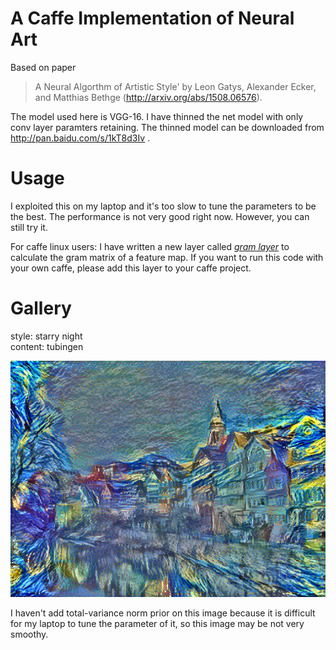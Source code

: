 A Caffe Implementation of Neural Art
============

Based on paper
> A Neural Algorthm of Artistic Style' by Leon Gatys, Alexander Ecker, and Matthias Bethge (http://arxiv.org/abs/1508.06576).

The model used here is VGG-16. I have thinned the net model with only conv layer paramters retaining. The thinned model can 
be downloaded from http://pan.baidu.com/s/1kT8d3Iv .

Usage
===========
I exploited this on my laptop and it's too slow to tune the parameters to be the best. The performance is not very good right now. However, you can still try it.

For caffe linux users: I have written a new layer called [*gram layer*](https://github.com/happynear/caffe-windows/blob/master/src/caffe/layers/gram_layer.cpp) to calculate the gram matrix of a feature map. If you want to run this code with your own caffe, please add this layer to your caffe project.

Gallery
===========
style: starry night <br> content: tubingen

![star-tubingen](gallery/star-tubingen.png)

I haven't add total-variance norm prior on this image because it is difficult for my laptop to tune the parameter of it, so this image may be not very smoothy.
